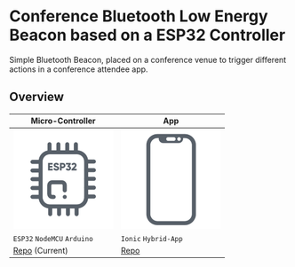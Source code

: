 # Conference Bluetooth Low Energy Beacon based on a ESP32 Controller

Simple Bluetooth Beacon, placed on a conference venue to trigger different actions in a conference attendee app.

## Overview
| Micro-Controller | App |
| ------------- | ------------- |
| ![Micro-Controller](https://github.com/geckse/readme-res/raw/master/icons/esp32.png "Micro-controller") | ![App](https://github.com/geckse/readme-res/raw/master/icons/smartphone.png "App")
| `ESP32` `NodeMCU` `Arduino` | `Ionic` `Hybrid-App` |
| [Repo](https://github.com/geckse/esp-32-ble-conference-beacon) (Current) | [Repo](https://github.com/hypoport/hp-conference-app) |
